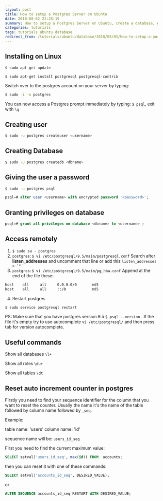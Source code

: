 ```yaml
---
layout: post
title: How to setup a Postgres Server on Ubuntu
date: 2018-08-02 22:28:19
summary: How to setup a Postgres Server on Ubuntu, create a database, grant permissions to users, set passwords and remote access
categories: tutorials
tags: tutorials ubuntu database
redirect_from: /tutorials/ubuntu/database/2018/08/03/how-to-setup-a-postgres-server-on-ubuntu/
---
```


## Installing on Linux

```sh
$ sudo apt-get update

$ sudo apt-get install postgresql postgresql-contrib
```

Switch over to the postgres account on your server by typing:

```sh
$ sudo -i -u postgres
```

You can now access a Postgres prompt immediately by typing: `$ psql`, exit with `\q`

## Creating user

```sh
$ sudo -u postgres createuser <username>
```

## Creating Database

```sh
$ sudo -u postgres createdb <dbname>
```

## Giving the user a password

```sh
$ sudo -u postgres psql
```

```sql
psql=# alter user <username> with encrypted password '<password>';
```

## Granting privileges on database

```sql
psql=# grant all privileges on database <dbname> to <username> ;
```

## Access remotely

1. `$ sudo su - postgres`
2. `postgres:$ vi /etc/postgresql/9.5/main/postgresql.conf`
Search after **listen_addresses** and uncomment that line or add this `listen_addresses = '*'`
3. `postgres:$ vi /etc/postgresql/9.5/main/pg_hba.conf`
Append at the end of the file these:

```bash 
host    all     all     0.0.0.0/0       md5
host    all     all     ::/0            md5
```
4. Restart postgres

```sh
$ sudo service postgresql restart
```

PS: Make sure that you have postgres version 9.5 `$ psql --version` . If the file it's empty try to use autocomplete `vi /etc/postgresql/` and then press tab for version autocomplete.

## Useful commands

Show all databases `\l+`

Show all roles `\du+`

Show all tables `\dt`

## Reset auto increment counter in postgres

Firstly you need to find your sequence identifier for the column that you want to reset the counter. Usually the name it's the name of the table followed by column name followed by `_seq`.

Example:

table name: 'users'
column name: 'id'

sequence name will be: `users_id_seq`

First you need to find the current maximum value:

```sql
SELECT setval('users_id_seq', max(id)) FROM  accounts;
```

then you can reset it with one of these commands:

```sql
SELECT setval('accounts_id_seq', DESIRED_VALUE);
```

or

```sql
ALTER SEQUENCE accounts_id_seq RESTART WITH DESIRED_VALUE;
```
